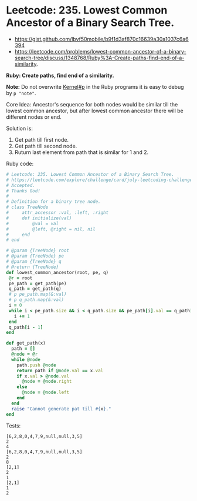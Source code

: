 # Leetcode: 235. Lowest Common Ancestor of a Binary Search Tree.

- https://gist.github.com/lbvf50mobile/b9f1d3af870c16639a30a1037c6a6394
- https://leetcode.com/problems/lowest-common-ancestor-of-a-binary-search-tree/discuss/1348768/Ruby%3A-Create-paths-find-end-of-a-similarity.

**Ruby: Create paths, find end of a similarity.**

**Note:** Do not overwrite [Kernel#p](https://apidock.com/ruby/Kernel/p) in the Ruby programs it is easy to debug by `p "note"`.

Core Idea: Ancestor's sequence for both nodes would be similar till the lowest common ancestor, but after lowest common ancestor there will be different nodes or end.

Solution is:

1. Get path till first node.
2. Get path till second node.
3. Ruturn last element from path that is similar for 1 and 2.

Ruby code:
```Ruby
# Leetcode: 235. Lowest Common Ancestor of a Binary Search Tree.
# https://leetcode.com/explore/challenge/card/july-leetcoding-challenge-2021/610/week-3-july-15th-july-21st/3819/
# Accepted.
# Thanks God!
#
# Definition for a binary tree node.
# class TreeNode
#     attr_accessor :val, :left, :right
#     def initialize(val)
#         @val = val
#         @left, @right = nil, nil
#     end
# end

# @param {TreeNode} root
# @param {TreeNode} pe
# @param {TreeNode} q
# @return {TreeNode}
def lowest_common_ancestor(root, pe, q)
 @r = root 
 pe_path = get_path(pe)
 q_path = get_path(q)
 # p pe_path.map(&:val)
 # p q_path.map(&:val)
 i = 0
 while i < pe_path.size && i < q_path.size && pe_path[i].val == q_path[i].val 
   i += 1
 end
 q_path[i - 1]
end

def get_path(x)
  path = []
  @node = @r
  while @node
    path.push @node
    return path if @node.val == x.val
    if x.val > @node.val
      @node = @node.right
    else
      @node = @node.left
    end
  end
  raise "Cannot generate pat till #{x}."
end
```

Tests:
```
[6,2,8,0,4,7,9,null,null,3,5]
2
4
[6,2,8,0,4,7,9,null,null,3,5]
2
8
[2,1]
2
1
[2,1]
1
2
```
